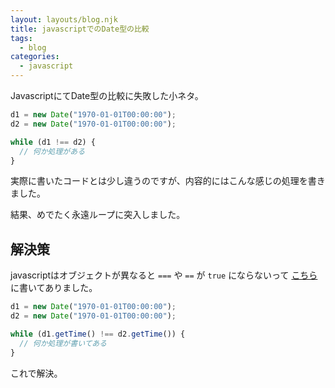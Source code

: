 ```yaml
---
layout: layouts/blog.njk
title: javascriptでのDate型の比較
tags:
  - blog
categories:
  - javascript
---
```


JavascriptにてDate型の比較に失敗した小ネタ。

```javascript
d1 = new Date("1970-01-01T00:00:00");
d2 = new Date("1970-01-01T00:00:00");

while (d1 !== d2) {
  // 何か処理がある
}
```

実際に書いたコードとは少し違うのですが、内容的にはこんな感じの処理を書きました。

結果、めでたく永遠ループに突入しました。

## 解決策

javascriptはオブジェクトが異なると `===` や `==` が `true` にならないって
[こちら](https://qiita.com/labocho/items/5fbaa0491b67221419b4)に書いてありました。

```javascript
d1 = new Date("1970-01-01T00:00:00");
d2 = new Date("1970-01-01T00:00:00");

while (d1.getTime() !== d2.getTime()) {
  // 何か処理が書いてある
}
```

これで解決。
